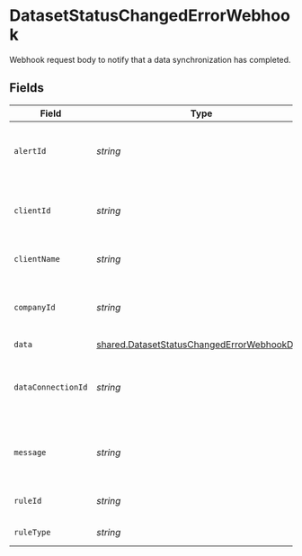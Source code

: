 # DatasetStatusChangedErrorWebhook

Webhook request body to notify that a data synchronization has completed.


## Fields

| Field                                                                                                             | Type                                                                                                              | Required                                                                                                          | Description                                                                                                       | Example                                                                                                           |
| ----------------------------------------------------------------------------------------------------------------- | ----------------------------------------------------------------------------------------------------------------- | ----------------------------------------------------------------------------------------------------------------- | ----------------------------------------------------------------------------------------------------------------- | ----------------------------------------------------------------------------------------------------------------- |
| `alertId`                                                                                                         | *string*                                                                                                          | :heavy_minus_sign:                                                                                                | Unique identifier of the webhook event.                                                                           |                                                                                                                   |
| `clientId`                                                                                                        | *string*                                                                                                          | :heavy_minus_sign:                                                                                                | Unique identifier for your client in Codat.                                                                       |                                                                                                                   |
| `clientName`                                                                                                      | *string*                                                                                                          | :heavy_minus_sign:                                                                                                | Name of your client in Codat.                                                                                     |                                                                                                                   |
| `companyId`                                                                                                       | *string*                                                                                                          | :heavy_minus_sign:                                                                                                | Unique identifier for your SMB in Codat.                                                                          | 8a210b68-6988-11ed-a1eb-0242ac120002                                                                              |
| `data`                                                                                                            | [shared.DatasetStatusChangedErrorWebhookData](../../../sdk/models/shared/datasetstatuschangederrorwebhookdata.md) | :heavy_minus_sign:                                                                                                | N/A                                                                                                               |                                                                                                                   |
| `dataConnectionId`                                                                                                | *string*                                                                                                          | :heavy_minus_sign:                                                                                                | Unique identifier for a company's data connection.                                                                | 2e9d2c44-f675-40ba-8049-353bfcb5e171                                                                              |
| `message`                                                                                                         | *string*                                                                                                          | :heavy_minus_sign:                                                                                                | A human-readable message about the webhook.                                                                       |                                                                                                                   |
| `ruleId`                                                                                                          | *string*                                                                                                          | :heavy_minus_sign:                                                                                                | Unique identifier for the rule.                                                                                   |                                                                                                                   |
| `ruleType`                                                                                                        | *string*                                                                                                          | :heavy_minus_sign:                                                                                                | The type of rule.                                                                                                 |                                                                                                                   |